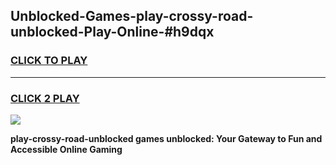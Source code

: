 
## Unblocked-Games-play-crossy-road-unblocked-Play-Online-#h9dqx
<h3>
<a href="https://premium.freeplayer.one?title=play-crossy-road-unblocked&ref=27F">CLICK TO PLAY</a></h3>
<hr>

<h3>
<a href="https://premium.freeplayer.one?title=play-crossy-road-unblocked&ref=27F">CLICK 2 PLAY</a>
  
</h3>

<a href="https://premium.freeplayer.one?title=play-crossy-road-unblocked&ref=27F"><img src="https://clearcache.store/games.png"></a>


**play-crossy-road-unblocked games unblocked: Your Gateway to Fun and Accessible Online Gaming**
